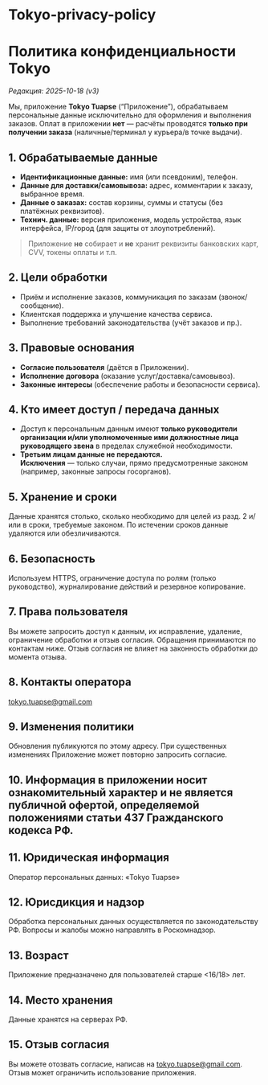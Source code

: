 # Tokyo-privacy-policy
# Политика конфиденциальности Tokyo
_Редакция: 2025-10-18 (v3)_

Мы, приложение **Tokyo Tuapse** (“Приложение”), обрабатываем персональные данные исключительно для оформления и выполнения заказов. Оплат в приложении **нет** — расчёты проводятся **только при получении заказа** (наличные/терминал у курьера/в точке выдачи).

## 1. Обрабатываемые данные
- **Идентификационные данные:** имя (или псевдоним), телефон.
- **Данные для доставки/самовывоза:** адрес, комментарии к заказу, выбранное время.
- **Данные о заказах:** состав корзины, суммы и статусы (без платёжных реквизитов).
- **Технич. данные:** версия приложения, модель устройства, язык интерфейса, IP/город (для защиты от злоупотреблений).

> Приложение **не** собирает и **не** хранит реквизиты банковских карт, CVV, токены оплаты и т.п.

## 2. Цели обработки
- Приём и исполнение заказов, коммуникация по заказам (звонок/сообщение).
- Клиентская поддержка и улучшение качества сервиса.
- Выполнение требований законодательства (учёт заказов и пр.).

## 3. Правовые основания
- **Согласие пользователя** (даётся в Приложении).
- **Исполнение договора** (оказание услуг/доставка/самовывоз).
- **Законные интересы** (обеспечение работы и безопасности сервиса).

## 4. Кто имеет доступ / передача данных
- Доступ к персональным данным имеют **только руководители организации и/или уполномоченные ими должностные лица руководящего звена** в пределах служебной необходимости.
- **Третьим лицам данные не передаются.**  
  **Исключения** — только случаи, прямо предусмотренные законом (например, законные запросы госорганов).

## 5. Хранение и сроки
Данные хранятся столько, сколько необходимо для целей из разд. 2 и/или в сроки, требуемые законом. По истечении сроков данные удаляются или обезличиваются.

## 6. Безопасность
Используем HTTPS, ограничение доступа по ролям (только руководство), журналирование действий и резервное копирование.

## 7. Права пользователя
Вы можете запросить доступ к данным, их исправление, удаление, ограничение обработки и отзыв согласия. Обращения принимаются по контактам ниже. Отзыв согласия не влияет на законность обработки до момента отзыва.

## 8. Контакты оператора
tokyo.tuapse@gmail.com

## 9. Изменения политики
Обновления публикуются по этому адресу. При существенных изменениях Приложение может повторно запросить согласие.

## 10. Информация в приложении носит ознакомительный характер и не является публичной офертой, определяемой положениями статьи 437 Гражданского кодекса РФ.

## 11. Юридическая информация
Оператор персональных данных: «Tokyo Tuapse»

## 12. Юрисдикция и надзор
Обработка персональных данных осуществляется по законодательству РФ. Вопросы и жалобы можно направлять в Роскомнадзор.

## 13. Возраст
Приложение предназначено для пользователей старше <16/18> лет.

## 14. Место хранения
Данные хранятся на серверах РФ.

## 15. Отзыв согласия
Вы можете отозвать согласие, написав на tokyo.tuapse@gmail.com. Отзыв может ограничить использование приложения.
